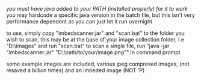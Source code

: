*you must have java added to your PATH (installed properly) for it to work*
you may hardcode a specific java version in the batch file, but this isn't very performance dependent as you can just let it run overnight

to use, simply copy "imbedscanner.jar" and "scan.bat" to the folder you wish to scan, this may be at the base of your image collection folder, i.e "D:\images" and run "scan.bat"
to scan a single file, run "java -jar "imbedscanner.jar" "D:/path/to/your/image.png"" in command prompt

some example images are included, various jpeg compresed images, (not resaved a billion times) and an imbeded image (NOT 'P)
